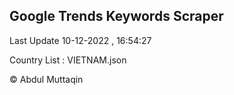 

## Google Trends Keywords Scraper 
 
Last Update 10-12-2022 , 16:54:27

Country List :
VIETNAM.json



© Abdul Muttaqin 

